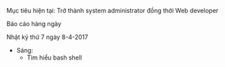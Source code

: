 Mục tiêu hiện tại: Trở thành system administrator đồng thời Web developer

Báo cáo hàng ngày

Nhật ký thứ 7 ngày 8-4-2017
- Sáng: 
  + Tìm hiểu bash shell
